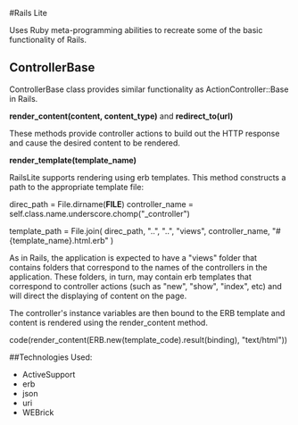 #Rails Lite

Uses Ruby meta-programming abilities to recreate some of the basic functionality of Rails.

## ControllerBase

ControllerBase class provides similar functionality as ActionController::Base in Rails.

**render_content(content, content_type)** and **redirect_to(url)**

These methods provide controller actions to build out the HTTP response and cause the desired content to be rendered.

**render_template(template_name)**

RailsLite supports rendering using erb templates. This method constructs a path to the appropriate template file:


  direc_path = File.dirname(__FILE__)
  controller_name = self.class.name.underscore.chomp("_controller")

  template_path = File.join(
    direc_path, "..", "..",
    "views", controller_name,
    "#{template_name}.html.erb"
  )

As in Rails, the application is expected to have a "views" folder that contains folders that correspond to the names of the controllers in the application. These folders, in turn, may contain erb templates that correspond to controller actions (such as "new", "show", "index", etc) and will direct the displaying of content on the page.

The controller's instance variables are then bound to the ERB template and content is rendered using the render_content method.

  code(render_content(ERB.new(template_code).result(binding), "text/html"))

##Technologies Used:

- ActiveSupport
- erb
- json
- uri
- WEBrick
